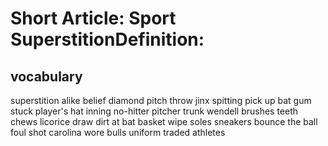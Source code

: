 # Short Article: Sport SuperstitionDefinition:


## vocabulary
superstition
alike
belief
diamond
pitch
throw
jinx
spitting
pick up
bat
gum stuck
player's hat
inning
no-hitter
pitcher trunk
wendell
brushes
teeth
chews
licorice
draw
dirt
at bat
basket
wipe
soles
sneakers
bounce the ball
foul
shot
carolina
wore
bulls
uniform
traded
athletes



